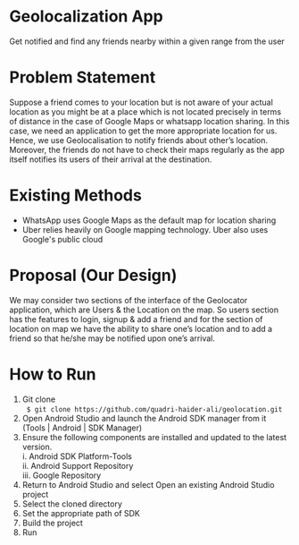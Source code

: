 # Geolocalization App
Get notified and find any friends nearby within a given range from the user

# Problem Statement
Suppose a friend comes to your location but is not aware of your actual location as you might be at a place which is not located precisely in terms of distance in the case of Google Maps or whatsapp location sharing. In this case, we need an application to get the more appropriate location for us. Hence, we use Geolocalisation to notify friends about other’s location. Moreover, the friends do not have to check their maps regularly as the app itself notifies its users of their arrival at the destination.

# Existing Methods
- WhatsApp uses Google Maps as the default map for location sharing
- Uber relies heavily on Google mapping technology. Uber also uses Google's public cloud

# Proposal (Our Design)
We may consider two sections of the interface of the Geolocator application, which are Users & the Location on the map. So users section has the features to login, signup & add a friend and for the section of location on map we have the ability to share one’s location and to add a friend so that he/she may be notified upon one’s arrival.

# How to Run
1. Git clone <br/>
``` $ git clone https://github.com/quadri-haider-ali/geolocation.git```
2. Open Android Studio and launch the Android SDK manager from it (Tools | Android | SDK Manager) <br/>
3. Ensure the following components are installed and updated to the latest version. <br/>
   i.   Android SDK Platform-Tools <br/>
   ii.  Android Support Repository <br/>
   iii. Google Repository <br/>
4. Return to Android Studio and select Open an existing Android Studio project <br/>
5. Select the cloned directory <br/>
6. Set the appropriate path of SDK <br/>
7. Build the project <br/>
8. Run <br/>
